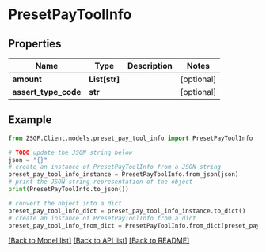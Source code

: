 # PresetPayToolInfo


## Properties

Name | Type | Description | Notes
------------ | ------------- | ------------- | -------------
**amount** | **List[str]** |  | [optional] 
**assert_type_code** | **str** |  | [optional] 

## Example

```python
from ZSGF.Client.models.preset_pay_tool_info import PresetPayToolInfo

# TODO update the JSON string below
json = "{}"
# create an instance of PresetPayToolInfo from a JSON string
preset_pay_tool_info_instance = PresetPayToolInfo.from_json(json)
# print the JSON string representation of the object
print(PresetPayToolInfo.to_json())

# convert the object into a dict
preset_pay_tool_info_dict = preset_pay_tool_info_instance.to_dict()
# create an instance of PresetPayToolInfo from a dict
preset_pay_tool_info_from_dict = PresetPayToolInfo.from_dict(preset_pay_tool_info_dict)
```
[[Back to Model list]](../README.md#documentation-for-models) [[Back to API list]](../README.md#documentation-for-api-endpoints) [[Back to README]](../README.md)


